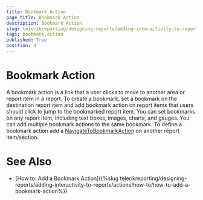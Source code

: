 ```yaml
---
title: Bookmark Action
page_title: Bookmark Action 
description: Bookmark Action
slug: telerikreporting/designing-reports/adding-interactivity-to-reports/actions/bookmark-action
tags: bookmark,action
published: True
position: 4
---
```


# Bookmark Action

A bookmark action is a link that a user clicks to move to another area or report item in a report. To create a bookmark, set a bookmark on the destination report item and add bookmark action on report items that users should click to jump to the bookmarked report item. You can set bookmarks on any report item, including text boxes, images, charts, and gauges. You can add multiple bookmark actions to the same bookmark. To define a bookmark action add a [NavigateToBookmarkAction](/reporting/api/Telerik.Reporting.NavigateToBookmarkAction) on another report item/section. 

# See Also

 * [How to: Add a Bookmark Action]({%slug telerikreporting/designing-reports/adding-interactivity-to-reports/actions/how-to/how-to-add-a-bookmark-action%})
 